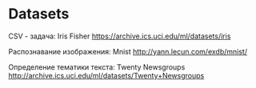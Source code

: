 # Datasets
  CSV - задача: Iris Fisher https://archive.ics.uci.edu/ml/datasets/iris
  
  Распознавание изображения: Mnist http://yann.lecun.com/exdb/mnist/
  
  Определение тематики текста: Twenty Newsgroups http://archive.ics.uci.edu/ml/datasets/Twenty+Newsgroups
